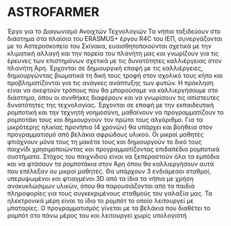 # ASTROFARMER
Έργο για το Διαγωνισμό Ανοιχτών Τεχνολογιών
Τα νήπια ταξιδεύουν στο διάστημα στα πλαίσια του ERASMUS+ έργου R4C του ΙΕΠ, συνεργάζονται με το Αστεροσκοπείο του Σκίνακα, ευαισθητοποιούνται σχετικά με την κλιματική αλλαγή και την πορεία του πλανήτη μας και γνωρίζουν για τις έρευνες των επιστημόνων σχετικά με τις δυνατότητες καλλιέργειας στον πλανήτη Άρη. 
Έρχονται σε δημιουργική επαφή με τις καλλιέργειες, δημιουργώντας βιωματικά τη δική τους τροφή στον σχολικό τους κήπο και  προβληματίζονται για τις ανάγκες ανάπτυξης των φυτών. Η πρόκληση είναι να σκεφτούν τρόπους που θα μπορούσαμε να καλλιεργήσουμε στο διάστημα, όπου οι συνθήκες διαφέρουν και να γνωρίσουν τις απίστευτες δυνατότητες της τεχνολογίας.
Έρχονται σε επαφή με την εκπαιδευτική ρομποτική και την τεχνητή νοημοσύνη, μαθαίνουν να προγραμματίζουν το ρομποτάκι τους και δημιουργούν τον πρώτο τους αλγόριθμο. Για τα μικρότερης ηλικίας προνήπια (4 χρονών) θα υπάρχει και βοήθεια στον προγραμματισμό από βελάκια αφρώδους υλικού.
Οι μικροί μαθητές φτιάχνουν μόνα τους τη μακέτα τους και δημιουργούν το δικό τους παιχνίδι χρησιμοποιώντας και προγραμματίζοντας επιδαπέδια ρομποτικά συστήματα. Στόχος του παιχνιδιού είναι να ξεπεραστούν όλα τα εμπόδια και να φτάσουν τα ρομποτάκια στον Άρη όπου θα καλλιεργήσουν αυτά που επέλεξαν ου μικροί μαθητές. Θα υπάρχουν 3 ενδιάμεσοι σταθμοί, υπερυψωμένοι και φτιαγμένοι 3D από τα ίδια τα νήπια με χρήση ανακυκλώσιμων υλικών, όπου θα παρουσιάζονται από τα παιδιά πληροφορίες για τους συγκεκριμένους σταθμούς του γαλαξία μας.
Τα ηλεκτρονικά μέρη είναι το ίδιο το ρομπότ το οποίο λειτουργεί με μπαταρίες.
Ο προγραμματισμός γίνεται με τα βελάκια που διαθέτει το ρομπότ στο πάνω μέρος του και λειτουργεί χωρίς υπολογιστή
